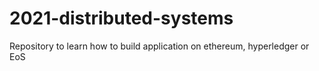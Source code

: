 # 2021-distributed-systems
Repository to learn how to build application on ethereum, hyperledger or EoS
